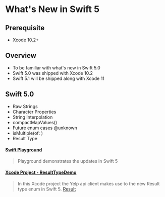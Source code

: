 # What's New in Swift 5

## Prerequisite 

* Xcode 10.2+ 

## Overview 

* To be familiar with what's new in Swift 5.0 
* Swift 5.0 was shipped with Xcode 10.2
* Swift 5.1 will be shipped along with Xcode 11

## Swift 5.0

* Raw Strings
* Character Properties 
* String Interpolation 
* compactMapValues() 
* Future enum cases @unknown
* isMultiple(of: ) 
* Result Type 

#### [Swift Playground](https://github.com/joinpursuit/Pursuit-Core-iOS-Whats-New-In-Swift-5/blob/master/Swift5Playground.playground/Contents.swift)

> Playground demonstrates the updates in Swift 5

#### [Xcode Project - ResultTypeDemo](https://github.com/joinpursuit/Pursuit-Core-iOS-Whats-New-In-Swift-5/tree/master/ResultTypeDemo)

> In this Xcode project the Yelp api client makes use to the new Result type enum in Swift 5. [Result](https://developer.apple.com/documentation/swift/result)
